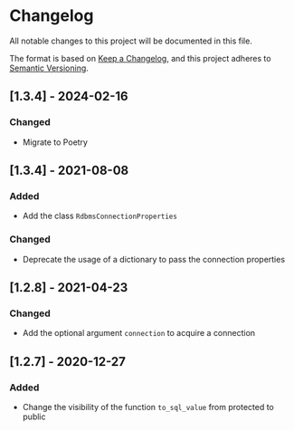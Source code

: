 # Changelog
All notable changes to this project will be documented in this file.

The format is based on [Keep a Changelog](https://keepachangelog.com/en/1.0.0/),
and this project adheres to [Semantic Versioning](https://semver.org/spec/v2.0.0.html).

## [1.3.4] - 2024-02-16
### Changed
- Migrate to Poetry

## [1.3.4] - 2021-08-08
### Added
- Add the class `RdbmsConnectionProperties`
### Changed
- Deprecate the usage of a dictionary to pass the connection properties

## [1.2.8] - 2021-04-23
### Changed
- Add the optional argument `connection` to acquire a connection

## [1.2.7] - 2020-12-27
### Added
- Change the visibility of the function `to_sql_value` from protected to public
